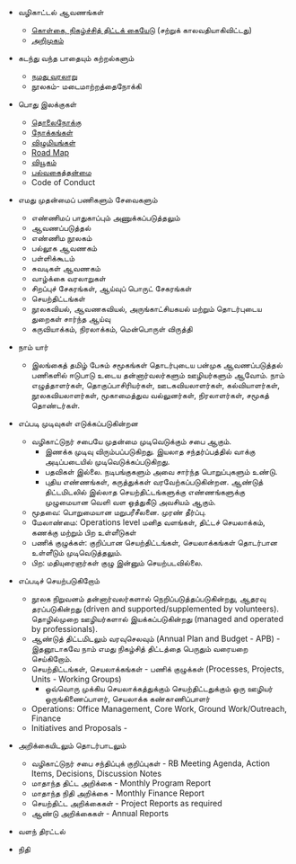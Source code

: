 * வழிகாட்டல் ஆவணங்கள்
    * [கொள்கை, நிகழ்ச்சித் திட்டக் கையேடு](http://www.noolahamfoundation.org/documents/introductions/PP_Manual_NF_2015.pdf) (சற்றுக் காலவதியாகிவிட்டது)
    * [அறிமுகம்](http://www.noolahamfoundation.org/documents/introductions/IntrodocNoolaham.pdf)

* கடந்து வந்த பாதையும் கற்றல்களும்
    * [நமது வரலாறு](http://noolahamfoundation.org/web/ta/%E0%AE%B5%E0%AE%B0%E0%AE%B2%E0%AE%BE%E0%AE%B1%E0%AF%81)
    * நூலகம்- மடைமாற்றத்தைநோக்கி

* பொது இலக்குகள்
    * [தொலைநோக்கு](https://github.com/noolahamfoundation/guiding-documents/blob/master/NF%20-%20Mission.md)
    * [நோக்கங்கள்](https://github.com/noolahamfoundation/guiding-documents/blob/master/NF%20-%20Objectives.md)
    * [விழுமியங்கள்](https://github.com/noolahamfoundation/guiding-documents/blob/master/NF%20-%20Values.md)
    * [Road Map](http://noolahamfoundation.org/wiki/index.php?title=Roadmap_2020)
    * [வியூகம்](https://github.com/noolahamfoundation/guiding-documents/blob/master/Noolaham%20Strategy%202012-2014%20Final%20Final%20v1%202011-12-24.docx)
    * [பல்வகைத்தன்மை](https://github.com/noolahamfoundation/guiding-documents/blob/master/NF%20-%20Diversity.md)
    * Code of Conduct

* எமது முதன்மைப் பணிகளும் சேவைகளும்
    * எண்ணிமப் பாதுகாப்பும் அணுக்கப்படுத்தலும்
    * ஆவணப்படுத்தல்
    * எண்ணிம நூலகம்
    * பல்லூக ஆவணகம்
    * பள்ளிக்கூடம்
    * சுவடிகள் ஆவணகம்
    * வாழ்க்கை வரலாறுகள்
    * சிறப்புச் சேகரங்கள், ஆய்வுப் பொருட் சேகரங்கள்
    * செயற்திட்டங்கள்
    * நூலகவியல், ஆவணகவியல், அருங்காட்சியகயல் மற்றும் தொடர்புடைய துறைகள் சார்ந்த ஆய்வு
    * கருவியாக்கம், நிரலாக்கம், மென்பொருள் விருத்தி
    
* நாம் யார்
    * இலங்கைத் தமிழ் பேசும் சமூகங்கள் தொடர்புடைய பன்முக ஆவணப்படுத்தல் பணிகளில் ஈடுபாடு உடைய தன்னார்வலர்களும் ஊழியர்களும் ஆவோம்.  நாம் எழுத்தாளர்கள், தொகுப்பாசிரியர்கள், ஊடகவியலாளர்கள், கல்வியாளர்கள், நூலகவியலாளர்கள், மூகாமைத்துவ வல்லுனர்கள், நிரலாளர்கள், சமூகத் தொண்டர்கள்.  

* எப்படி முடிவுகள் எடுக்கப்படுகின்றன
    * வழிகாட்டுநர் சபையே முதன்மை முடிவெடுக்கும் சபை ஆகும்.  
        * இணக்க முடிவு விரும்பப்படுகிறது.  இயலாத சந்தர்ப்பத்தில் வாக்கு அடிப்படையில் முடிவெடுக்கப்படுகிறது.
        * பதவிகள் இல்லை.  நடிபங்குகளும் அவை சார்ந்த பொறுப்புகளும் உண்டு. 
        * புதிய எண்ணங்கள், கருத்துக்கள் வரவேற்கப்படுகின்றன.  ஆண்டுத் திட்டமிடலில் இல்லாத செயற்திட்டங்களுக்கு எண்ணங்களுக்கு முழுமையான வெளி வள ஒத்துகீடு அவசியம் ஆகும்.
    * மூதவை: பொறுமையான மறுபரீசீலனை.  முரண் தீர்ப்பு.
    * மேலாண்மை: Operations level மனித வளங்கள், திட்டச் செயலாக்கம், கணக்கு மற்றும் பிற உள்ளீடுகள்
    * பணிக் குழுக்கள்: குறிப்பான செயற்திட்டங்கள், செயலாக்கங்கள் தொடர்பான உள்ளீடும் முடிவெடுத்தலும்.
    * பிற: மதியுரைஞர்கள் குழு இன்னும் செயற்படவில்லை.

* எப்படிச் செயற்படுகிறோம்
    * நூலக நிறுவனம் தன்னார்வலர்களால் நெறிப்படுத்தப்படுகின்றது, ஆதரவு தரப்படுகின்றது (driven and supported/supplemented by volunteers).  தொழில்முறை ஊழியர்களால் இயக்கப்படுகின்றது (managed and operated by professionals).
    * ஆண்டுத் திட்டமிடலும் வரவுசெலவும் (Annual Plan and Budget - APB) - இதனூடாகவே நாம் எமது நிகழ்சித் திட்டத்தை பெருதும் வரையறை செய்கிறோம்.  
    * செயற்திட்டங்கள், செயலாக்கங்கள் - பணிக் குழுக்கள் (Processes, Projects, Units - Working Groups)
        * ஒவ்வொரு முக்கிய செயலாக்கத்துக்கும் செயற்திட்டதுக்கும் ஒரு ஊழியர் ஒருங்கிணைப்பாளர், செயலாக்க கண்காணிப்பாளர்
    * Operations: Office Management, Core Work, Ground Work/Outreach, Finance
    * Initiatives and Proposals - 

* அறிக்கையிடலும் தொடர்பாடலும்
    * வழிகாட்டுநர் சபை சந்திப்புக் குறிப்புகள் - RB Meeting Agenda, Action Items, Decisions, Discussion Notes
    * மாதாந்த திட்ட அறிக்கை - Monthly Program Report
    * மாதாந்த நிதி அறிக்கை - Monthly Finance Report
    * செயற்திட்ட அறிக்கைகள் - Project Reports as required
    * ஆண்டு அறிக்கைகள் - Annual Reports

* வளந் திரட்டல்
* நிதி
